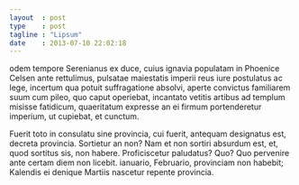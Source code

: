 ```yaml
---
layout  : post
type    : post
tagline : "Lipsum"
date    : 2013-07-10 22:02:18
---
```


odem tempore Serenianus ex duce, cuius ignavia populatam in Phoenice Celsen ante rettulimus, pulsatae maiestatis imperii reus iure postulatus ac lege, incertum qua potuit suffragatione absolvi, aperte convictus familiarem suum cum pileo, quo caput operiebat, incantato vetitis artibus ad templum misisse fatidicum, quaeritatum expresse an ei firmum portenderetur imperium, ut cupiebat, et cunctum.

Fuerit toto in consulatu sine provincia, cui fuerit, antequam designatus est, decreta provincia. Sortietur an non? Nam et non sortiri absurdum est, et, quod sortitus sis, non habere. Proficiscetur paludatus? Quo? Quo pervenire ante certam diem non licebit. ianuario, Februario, provinciam non habebit; Kalendis ei denique Martiis nascetur repente provincia.